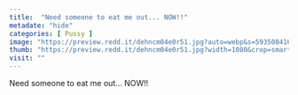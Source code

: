 ```yaml
---
title:  "Need someone to eat me out... NOW!!"
metadate: "hide"
categories: [ Pussy ]
image: "https://preview.redd.it/dehncm04e0r51.jpg?auto=webp&s=593508416881a7cadecf7410a61ec39891ce7201"
thumb: "https://preview.redd.it/dehncm04e0r51.jpg?width=1080&crop=smart&auto=webp&s=7831d4f673d72cfbf9c3f75f34f5c5b2d9861e7f"
visit: ""
---
```

Need someone to eat me out... NOW!!
